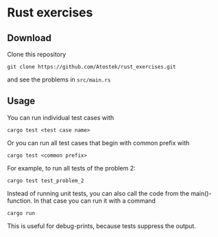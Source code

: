 # Rust exercises

## Download
Clone this repository
```
git clone https://github.com/Atostek/rust_exercises.git
```
and see the problems in `src/main.rs`

## Usage
You can run individual test cases with 
```
cargo test <test case name>
```
Or you can run all test cases that begin with common prefix with
```
cargo test <common prefix>
```
For example, to run all tests of the problem 2:
```
cargo test test_problem_2
```

Instead of running unit tests, you can also call the code from
the main()-function. In that case you can run it with a command
```
cargo run
```
This is useful for debug-prints, because tests suppress the output.